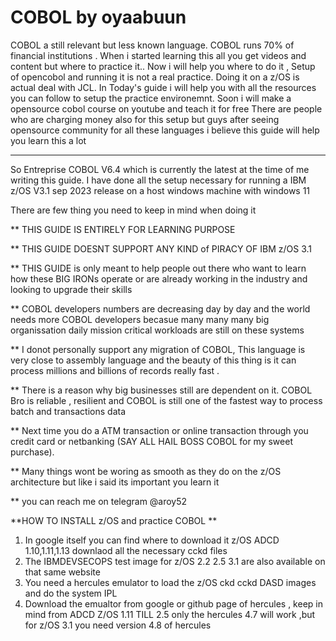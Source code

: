 # COBOL by oyaabuun
COBOL a still relevant but less known language. COBOL runs 70% of financial institutions . When i started learning this all you get videos and content but where to practice it..  Now i will help you where to do it , Setup of opencobol and running it is not a real practice. Doing it on a z/OS is actual deal with JCL. 
In Today's guide i will help you with all the resources you can follow to setup the practice environemnt. 
Soon i will make a opensource cobol course on youtube and teach it for free 
There are people who are charging money also for this setup but guys after seeing opensource community for all these languages i believe this guide will help you learn this a lot 
***********************************************************************************************************************************************************************************************************************************
So Entreprise COBOL V6.4 which is currently the latest at the time of me writing this guide.
I have done all the setup necessary for running a IBM z/OS V3.1 sep 2023 release on a host windows machine with windows 11 

There are few thing you need to keep in mind when doing it

** THIS GUIDE IS ENTIRELY FOR LEARNING PURPOSE 

** THIS GUIDE DOESNT SUPPORT ANY KIND of PIRACY OF IBM z/OS 3.1 

** THIS GUIDE is only meant to help people out there who want to learn how these BIG IRONs operate or are already working in the industry and looking to upgrade their skills 

** COBOL developers numbers are decreasing day by day and the world needs more COBOL developers becasue many many many big organissation daily mission critical workloads are still on these systems

** I donot personally support any migration of COBOL, This language is very close to assembly language and the beauty of this thing is it can process millions and billions of records really fast .

** There is a reason why big businesses still are dependent on it.  COBOL Bro is reliable , resilient and COBOL is still one of the fastest way to process batch and transactions data 

** Next time you do a ATM transaction or online transaction through you credit card or netbanking (SAY ALL HAIL BOSS COBOL for my sweet purchase). 

** Many things wont be woring as smooth as they do on the z/OS architecture but like i said its important you learn it 

** you can reach me on telegram @aroy52


**HOW TO INSTALL z/OS and practice COBOL **
1. In google itself you can find where to download it z/OS ADCD 1.10,1.11,1.13 downlaod all the necessary cckd files
2. The IBMDEVSECOPS test image for z/OS 2.2 2.5 3.1 are also available on that same website
3. You need a hercules emulator to load the z/OS ckd cckd DASD images and do the system IPL
4. Download the emualtor from google or github page of hercules , keep in mind from ADCD Z/OS 1.11 TILL 2.5 only the hercules 4.7 will work ,but for z/OS 3.1 you need version 4.8 of hercules 
